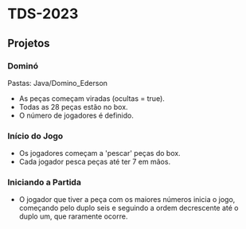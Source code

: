 # TDS-2023
## Projetos
### Dominó
Pastas: Java/Domino_Ederson
- As peças começam viradas (ocultas = true).
- Todas as 28 peças estão no box.
- O número de jogadores é definido.

### Início do Jogo

- Os jogadores começam a 'pescar' peças do box.
- Cada jogador pesca peças até ter 7 em mãos.

### Iniciando a Partida

- O jogador que tiver a peça com os maiores números inicia o jogo, começando pelo duplo seis e seguindo a ordem decrescente até o duplo um, que raramente ocorre.
